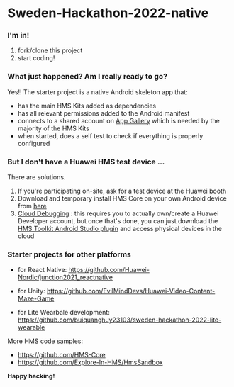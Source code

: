 # Sweden-Hackathon-2022-native

### I'm in!

1. fork/clone this project
2. start coding!



### What just happened? Am I really ready to go?

Yes!! The starter project is a native Android skeleton app that:

- has the main HMS Kits added as dependencies 
- has all relevant permissions added to the Android manifest
- connects to a shared account on [App Gallery](https://consumer.huawei.com/en/mobileservices/appgallery/) which is needed by the majority of the HMS Kits
- when started, does a self test to check if everything is properly configured

### But I don't have a Huawei HMS test device ...

There are solutions.

1. If you're participating on-site, ask for a test device at the Huawei booth
2. Download and temporary install HMS Core on your own Android device from [here](https://appgallery.cloud.huawei.com/appdl/C10132067)
3. [Cloud Debugging](https://developer.huawei.com/consumer/en/doc/development/Tools-Guides/CloudDebugging-introduction) : this requires you to actually own/create a Huawei Developer account, but once that's done, you can just download the [HMS Toolkit Android Studio plugin](https://developer.huawei.com/consumer/en/doc/development/Tools-Guides/installation-0000001050145206) and access physical devices in the cloud



### Starter projects for other platforms

- for React Native: https://github.com/Huawei-Nordic/junction2021_reactnative

- for Unity: https://github.com/EvilMindDevs/Huawei-Video-Content-Maze-Game 

- for Lite Wearbale development: https://github.com/buiquanghuy23103/sweden-hackathon-2022-lite-wearable

More HMS code samples:

- https://github.com/HMS-Core 
- https://github.com/Explore-In-HMS/HmsSandbox


**Happy hacking!**
